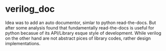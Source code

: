 # verilog_doc
Idea was to add an auto documentor, simlar to python read-the-docs.
But after some analysis found that fundamentally read-the-docs is useful for python becasue of its API/Library esque style of development.
While verilog on the other hand are not abstract pices of library codes, rather design implementations.
